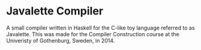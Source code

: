 # Javalette Compiler
A small compiler written in Haskell for the C-like toy language referred to as Javalette. This was made for the Compiler Construction course at the Univeristy of Gothenburg, Sweden, in 2014.
